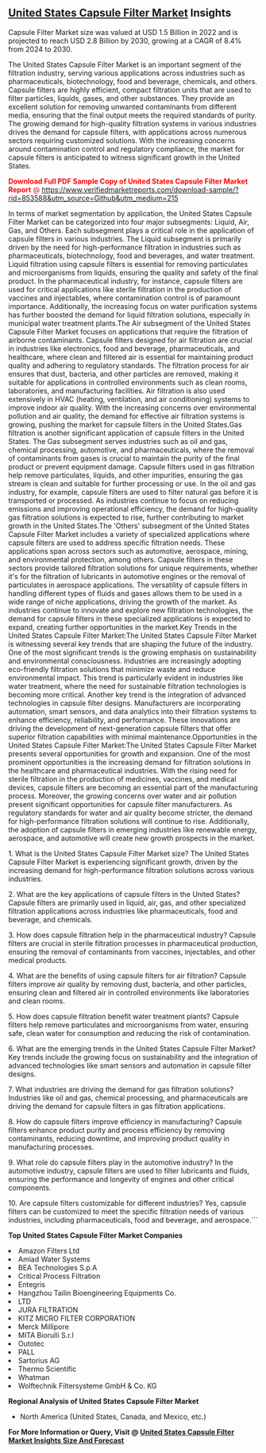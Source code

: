 <h2><a href="https://www.verifiedmarketreports.com/download-sample/?rid=853588&amp;utm_source=Github&amp;utm_medium=215" target="_blank">United States Capsule Filter Market</a> Insights</h2><p>Capsule Filter Market size was valued at USD 1.5 Billion in 2022 and is projected to reach USD 2.8 Billion by 2030, growing at a CAGR of 8.4% from 2024 to 2030.</p><p><p>The United States Capsule Filter Market is an important segment of the filtration industry, serving various applications across industries such as pharmaceuticals, biotechnology, food and beverage, chemicals, and others. Capsule filters are highly efficient, compact filtration units that are used to filter particles, liquids, gases, and other substances. They provide an excellent solution for removing unwanted contaminants from different media, ensuring that the final output meets the required standards of purity. The growing demand for high-quality filtration systems in various industries drives the demand for capsule filters, with applications across numerous sectors requiring customized solutions. With the increasing concerns around contamination control and regulatory compliance, the market for capsule filters is anticipated to witness significant growth in the United States. <p><span class=""><span style="color: #ff0000;"><strong>Download Full PDF Sample Copy of United States Capsule Filter Market Report</strong> @ </span><a href="https://www.verifiedmarketreports.com/download-sample/?rid=853588&amp;utm_source=Github&amp;utm_medium=215" target="_blank">https://www.verifiedmarketreports.com/download-sample/?rid=853588&amp;utm_source=Github&amp;utm_medium=215</a></span></p>In terms of market segmentation by application, the United States Capsule Filter Market can be categorized into four major subsegments: Liquid, Air, Gas, and Others. Each subsegment plays a critical role in the application of capsule filters in various industries. The Liquid subsegment is primarily driven by the need for high-performance filtration in industries such as pharmaceuticals, biotechnology, food and beverages, and water treatment. Liquid filtration using capsule filters is essential for removing particulates and microorganisms from liquids, ensuring the quality and safety of the final product. In the pharmaceutical industry, for instance, capsule filters are used for critical applications like sterile filtration in the production of vaccines and injectables, where contamination control is of paramount importance. Additionally, the increasing focus on water purification systems has further boosted the demand for liquid filtration solutions, especially in municipal water treatment plants.The Air subsegment of the United States Capsule Filter Market focuses on applications that require the filtration of airborne contaminants. Capsule filters designed for air filtration are crucial in industries like electronics, food and beverage, pharmaceuticals, and healthcare, where clean and filtered air is essential for maintaining product quality and adhering to regulatory standards. The filtration process for air ensures that dust, bacteria, and other particles are removed, making it suitable for applications in controlled environments such as clean rooms, laboratories, and manufacturing facilities. Air filtration is also used extensively in HVAC (heating, ventilation, and air conditioning) systems to improve indoor air quality. With the increasing concerns over environmental pollution and air quality, the demand for effective air filtration systems is growing, pushing the market for capsule filters in the United States.Gas filtration is another significant application of capsule filters in the United States. The Gas subsegment serves industries such as oil and gas, chemical processing, automotive, and pharmaceuticals, where the removal of contaminants from gases is crucial to maintain the purity of the final product or prevent equipment damage. Capsule filters used in gas filtration help remove particulates, liquids, and other impurities, ensuring the gas stream is clean and suitable for further processing or use. In the oil and gas industry, for example, capsule filters are used to filter natural gas before it is transported or processed. As industries continue to focus on reducing emissions and improving operational efficiency, the demand for high-quality gas filtration solutions is expected to rise, further contributing to market growth in the United States.The 'Others' subsegment of the United States Capsule Filter Market includes a variety of specialized applications where capsule filters are used to address specific filtration needs. These applications span across sectors such as automotive, aerospace, mining, and environmental protection, among others. Capsule filters in these sectors provide tailored filtration solutions for unique requirements, whether it's for the filtration of lubricants in automotive engines or the removal of particulates in aerospace applications. The versatility of capsule filters in handling different types of fluids and gases allows them to be used in a wide range of niche applications, driving the growth of the market. As industries continue to innovate and explore new filtration technologies, the demand for capsule filters in these specialized applications is expected to expand, creating further opportunities in the market.Key Trends in the United States Capsule Filter Market:The United States Capsule Filter Market is witnessing several key trends that are shaping the future of the industry. One of the most significant trends is the growing emphasis on sustainability and environmental consciousness. Industries are increasingly adopting eco-friendly filtration solutions that minimize waste and reduce environmental impact. This trend is particularly evident in industries like water treatment, where the need for sustainable filtration technologies is becoming more critical. Another key trend is the integration of advanced technologies in capsule filter designs. Manufacturers are incorporating automation, smart sensors, and data analytics into their filtration systems to enhance efficiency, reliability, and performance. These innovations are driving the development of next-generation capsule filters that offer superior filtration capabilities with minimal maintenance.Opportunities in the United States Capsule Filter Market:The United States Capsule Filter Market presents several opportunities for growth and expansion. One of the most prominent opportunities is the increasing demand for filtration solutions in the healthcare and pharmaceutical industries. With the rising need for sterile filtration in the production of medicines, vaccines, and medical devices, capsule filters are becoming an essential part of the manufacturing process. Moreover, the growing concerns over water and air pollution present significant opportunities for capsule filter manufacturers. As regulatory standards for water and air quality become stricter, the demand for high-performance filtration solutions will continue to rise. Additionally, the adoption of capsule filters in emerging industries like renewable energy, aerospace, and automotive will create new growth prospects in the market.<p>1. What is the United States Capsule Filter Market size? The United States Capsule Filter Market is experiencing significant growth, driven by the increasing demand for high-performance filtration solutions across various industries.<p>2. What are the key applications of capsule filters in the United States? Capsule filters are primarily used in liquid, air, gas, and other specialized filtration applications across industries like pharmaceuticals, food and beverage, and chemicals.<p>3. How does capsule filtration help in the pharmaceutical industry? Capsule filters are crucial in sterile filtration processes in pharmaceutical production, ensuring the removal of contaminants from vaccines, injectables, and other medical products.<p>4. What are the benefits of using capsule filters for air filtration? Capsule filters improve air quality by removing dust, bacteria, and other particles, ensuring clean and filtered air in controlled environments like laboratories and clean rooms.<p>5. How does capsule filtration benefit water treatment plants? Capsule filters help remove particulates and microorganisms from water, ensuring safe, clean water for consumption and reducing the risk of contamination.<p>6. What are the emerging trends in the United States Capsule Filter Market? Key trends include the growing focus on sustainability and the integration of advanced technologies like smart sensors and automation in capsule filter designs.<p>7. What industries are driving the demand for gas filtration solutions? Industries like oil and gas, chemical processing, and pharmaceuticals are driving the demand for capsule filters in gas filtration applications.<p>8. How do capsule filters improve efficiency in manufacturing? Capsule filters enhance product purity and process efficiency by removing contaminants, reducing downtime, and improving product quality in manufacturing processes.<p>9. What role do capsule filters play in the automotive industry? In the automotive industry, capsule filters are used to filter lubricants and fluids, ensuring the performance and longevity of engines and other critical components.<p>10. Are capsule filters customizable for different industries? Yes, capsule filters can be customized to meet the specific filtration needs of various industries, including pharmaceuticals, food and beverage, and aerospace.```</p><p><strong>Top United States Capsule Filter Market Companies</strong></p><div data-test-id=""><p><li>Amazon Filters Ltd</li><li> Amiad Water Systems</li><li> BEA Technologies S.p.A</li><li> Critical Process Filtration</li><li> Entegris</li><li> Hangzhou Tailin Bioengineering Equipments Co.</li><li> LTD</li><li> JURA FILTRATION</li><li> KITZ MICRO FILTER CORPORATION</li><li> Merck Millipore</li><li> MITA Biorulli S.r.l</li><li> Outotec</li><li> PALL</li><li> Sartorius AG</li><li> Thermo Scientific</li><li> Whatman</li><li> Wolftechnik Filtersysteme GmbH & Co. KG</li></p><div><strong>Regional Analysis of&nbsp;United States Capsule Filter Market</strong></div><ul><li dir="ltr"><p dir="ltr">North America&nbsp;(United States, Canada, and Mexico, etc.)</p></li></ul><p><strong>For More Information or Query, Visit @&nbsp;</strong><strong><a href="https://www.verifiedmarketreports.com/product/capsule-filter-market/?utm_source=Github&amp;utm_medium=215" target="_blank">United States Capsule Filter Market Insights Size And Forecast</a></strong></p></div>
